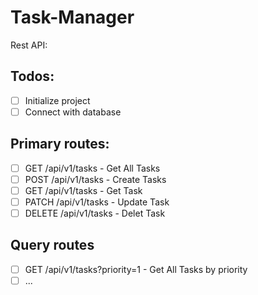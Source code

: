 # Task-Manager

Rest API:

## Todos:

- [ ] Initialize project
- [ ] Connect with database

## Primary routes:

- [ ] GET /api/v1/tasks - Get All Tasks
- [ ] POST /api/v1/tasks - Create Tasks
- [ ] GET /api/v1/tasks - Get Task
- [ ] PATCH /api/v1/tasks - Update Task
- [ ] DELETE /api/v1/tasks - Delet Task

## Query routes

- [ ] GET /api/v1/tasks?priority=1 - Get All Tasks by priority
- [ ] ...
